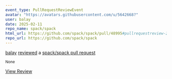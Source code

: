 ```yaml
---
event_type: PullRequestReviewEvent
avatar: "https://avatars.githubusercontent.com/u/5642668?"
user: balay
date: 2025-02-11
repo_name: spack/spack
html_url: https://github.com/spack/spack/pull/48995#pullrequestreview-2609321989
repo_url: https://github.com/spack/spack
---
```


<a href='https://github.com/balay' target='_blank'>balay</a> <a href='https://github.com/spack/spack/pull/48995#pullrequestreview-2609321989' target='_blank'>reviewed</a> a <a href='https://github.com/spack/spack/pull/48995' target='_blank'>spack/spack pull request</a>

<small>None</small>

<a href='https://github.com/spack/spack/pull/48995#pullrequestreview-2609321989' target='_blank'>View Review</a>